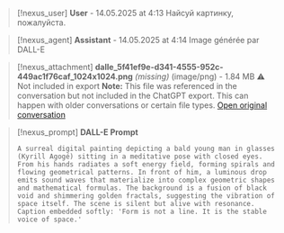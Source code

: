>[!nexus_user] **User** - 14.05.2025 at 4:13
> Найсуй картинку, пожалуйста.
<!-- UID: bbb210e9-0dac-44ca-abfc-20003a7f559c -->




>[!nexus_agent] **Assistant** - 14.05.2025 at 4:14
> Image générée par DALL-E

>[!nexus_attachment] **dalle_5f41ef9e-d341-4555-952c-449ac1f76caf_1024x1024.png** *(missing)* (image/png) - 1.84 MB
> ⚠️ Not included in export
> **Note:** This file was referenced in the conversation but not included in the ChatGPT export. This can happen with older conversations or certain file types.
> [Open original conversation](https://chatgpt.com/)

>[!nexus_prompt] **DALL-E Prompt**
> ```
> A surreal digital painting depicting a bald young man in glasses (Kyrill Agogé) sitting in a meditative pose with closed eyes. From his hands radiates a soft energy field, forming spirals and flowing geometrical patterns. In front of him, a luminous drop emits sound waves that materialize into complex geometric shapes and mathematical formulas. The background is a fusion of black void and shimmering golden fractals, suggesting the vibration of space itself. The scene is silent but alive with resonance. Caption embedded softly: 'Form is not a line. It is the stable voice of space.'
> ```
<!-- UID: b49c087d-6a62-4a6a-b880-993cba800aa9 -->